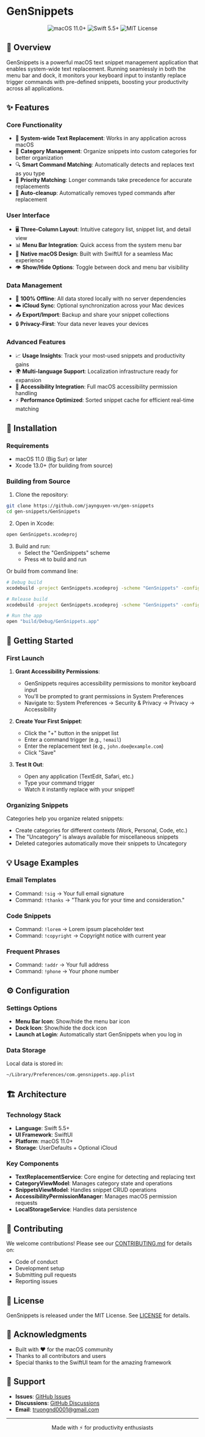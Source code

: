 # GenSnippets

<div align="center">
  <img src="https://img.shields.io/badge/Platform-macOS%2011.0%2B-blue" alt="macOS 11.0+">
  <img src="https://img.shields.io/badge/Swift-5.5%2B-orange" alt="Swift 5.5+">
  <img src="https://img.shields.io/badge/License-MIT-green" alt="MIT License">
</div>

## 📝 Overview

GenSnippets is a powerful macOS text snippet management application that enables system-wide text replacement. Running seamlessly in both the menu bar and dock, it monitors your keyboard input to instantly replace trigger commands with pre-defined snippets, boosting your productivity across all applications.

## ✨ Features

### Core Functionality
- 🚀 **System-wide Text Replacement**: Works in any application across macOS
- 📁 **Category Management**: Organize snippets into custom categories for better organization
- 🔍 **Smart Command Matching**: Automatically detects and replaces text as you type
- 🎯 **Priority Matching**: Longer commands take precedence for accurate replacements
- 🔄 **Auto-cleanup**: Automatically removes typed commands after replacement

### User Interface
- 🖥️ **Three-Column Layout**: Intuitive category list, snippet list, and detail view
- 📊 **Menu Bar Integration**: Quick access from the system menu bar
- 🎨 **Native macOS Design**: Built with SwiftUI for a seamless Mac experience
- 👁️ **Show/Hide Options**: Toggle between dock and menu bar visibility

### Data Management
- 💾 **100% Offline**: All data stored locally with no server dependencies
- ☁️ **iCloud Sync**: Optional synchronization across your Mac devices
- 📤 **Export/Import**: Backup and share your snippet collections
- 🔒 **Privacy-First**: Your data never leaves your devices

### Advanced Features
- 📈 **Usage Insights**: Track your most-used snippets and productivity gains
- 🌍 **Multi-language Support**: Localization infrastructure ready for expansion
- 🚦 **Accessibility Integration**: Full macOS accessibility permission handling
- ⚡ **Performance Optimized**: Sorted snippet cache for efficient real-time matching

## 🚀 Installation

### Requirements
- macOS 11.0 (Big Sur) or later
- Xcode 13.0+ (for building from source)

### Building from Source

1. Clone the repository:
```bash
git clone https://github.com/jaynguyen-vn/gen-snippets
cd gen-snippets/GenSnippets
```

2. Open in Xcode:
```bash
open GenSnippets.xcodeproj
```

3. Build and run:
   - Select the "GenSnippets" scheme
   - Press `⌘R` to build and run

Or build from command line:
```bash
# Debug build
xcodebuild -project GenSnippets.xcodeproj -scheme "GenSnippets" -configuration Debug build

# Release build
xcodebuild -project GenSnippets.xcodeproj -scheme "GenSnippets" -configuration Release build

# Run the app
open "build/Debug/GenSnippets.app"
```

## 🎯 Getting Started

### First Launch

1. **Grant Accessibility Permissions**: 
   - GenSnippets requires accessibility permissions to monitor keyboard input
   - You'll be prompted to grant permissions in System Preferences
   - Navigate to: System Preferences → Security & Privacy → Privacy → Accessibility

2. **Create Your First Snippet**:
   - Click the "+" button in the snippet list
   - Enter a command trigger (e.g., `!email`)
   - Enter the replacement text (e.g., `john.doe@example.com`)
   - Click "Save"

3. **Test It Out**:
   - Open any application (TextEdit, Safari, etc.)
   - Type your command trigger
   - Watch it instantly replace with your snippet!

### Organizing Snippets

Categories help you organize related snippets:
- Create categories for different contexts (Work, Personal, Code, etc.)
- The "Uncategory" is always available for miscellaneous snippets
- Deleted categories automatically move their snippets to Uncategory

## 💡 Usage Examples

### Email Templates
- Command: `!sig` → Your full email signature
- Command: `!thanks` → "Thank you for your time and consideration."

### Code Snippets
- Command: `!lorem` → Lorem ipsum placeholder text
- Command: `!copyright` → Copyright notice with current year

### Frequent Phrases
- Command: `!addr` → Your full address
- Command: `!phone` → Your phone number

## ⚙️ Configuration

### Settings Options

- **Menu Bar Icon**: Show/hide the menu bar icon
- **Dock Icon**: Show/hide the dock icon
- **Launch at Login**: Automatically start GenSnippets when you log in

### Data Storage

Local data is stored in:
```
~/Library/Preferences/com.gensnippets.app.plist
```

## 🏗️ Architecture

### Technology Stack
- **Language**: Swift 5.5+
- **UI Framework**: SwiftUI
- **Platform**: macOS 11.0+
- **Storage**: UserDefaults + Optional iCloud

### Key Components

- **TextReplacementService**: Core engine for detecting and replacing text
- **CategoryViewModel**: Manages category state and operations
- **SnippetsViewModel**: Handles snippet CRUD operations
- **AccessibilityPermissionManager**: Manages macOS permission requests
- **LocalStorageService**: Handles data persistence

## 🤝 Contributing

We welcome contributions! Please see our [CONTRIBUTING.md](CONTRIBUTING.md) for details on:
- Code of conduct
- Development setup
- Submitting pull requests
- Reporting issues

## 📄 License

GenSnippets is released under the MIT License. See [LICENSE](LICENSE) for details.

## 🙏 Acknowledgments

- Built with ❤️ for the macOS community
- Thanks to all contributors and users
- Special thanks to the SwiftUI team for the amazing framework

## 📮 Support

- **Issues**: [GitHub Issues](https://github.com/jaynguyen-vn/gen-snippets/issues)
- **Discussions**: [GitHub Discussions](https://github.com/jaynguyen-vn/gen-snippets/discussions)
- **Email**: truongnd0001@gmail.com

---

<div align="center">
  Made with ⚡ for productivity enthusiasts
</div>